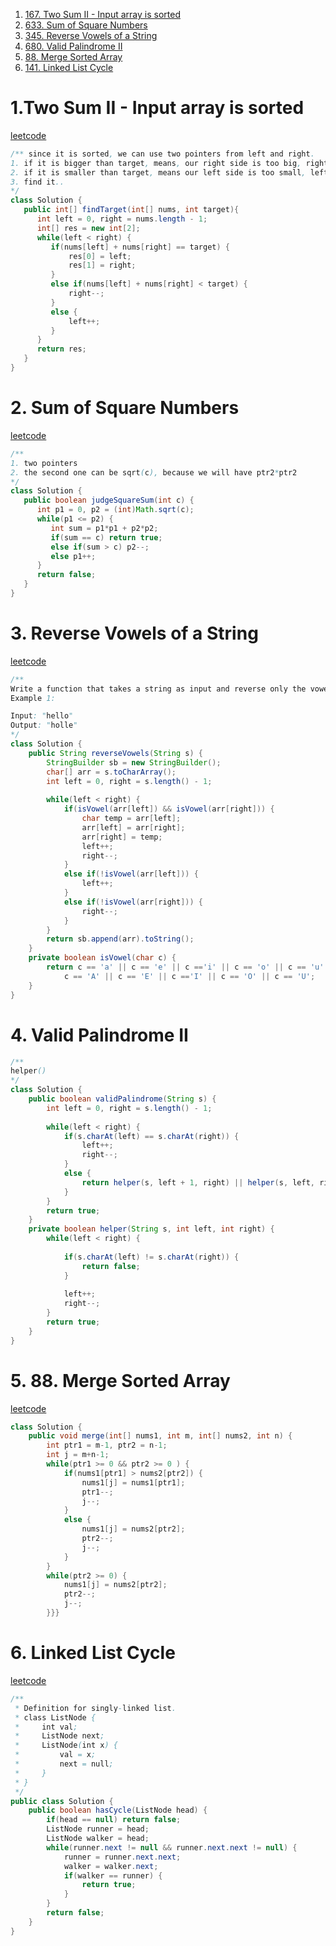 1. [167. Two Sum II - Input array is sorted](https://leetcode.com/problems/two-sum-ii-input-array-is-sorted/description/)
2. [633. Sum of Square Numbers](https://leetcode.com/problems/sum-of-square-numbers/description/)
3. [345. Reverse Vowels of a String](https://leetcode.com/problems/reverse-vowels-of-a-string/description/)
4. [680. Valid Palindrome II](https://leetcode.com/problems/valid-palindrome-ii/)
5. [88. Merge Sorted Array](https://leetcode.com/problems/merge-sorted-array/)
6. [141. Linked List Cycle](https://leetcode.com/problems/linked-list-cycle/description/)
# 1.Two Sum II - Input array is sorted
[leetcode](https://leetcode.com/problems/two-sum-ii-input-array-is-sorted/description/)
```java
/** since it is sorted, we can use two pointers from left and right.
1. if it is bigger than target, means, our right side is too big, right--
2. if it is smaller than target, means our left side is too small, left++
3. find it..
*/
class Solution {
   public int[] findTarget(int[] nums, int target){ 
      int left = 0, right = nums.length - 1;
      int[] res = new int[2];
      while(left < right) {
         if(nums[left] + nums[right] == target) {
             res[0] = left;
             res[1] = right;
         }
         else if(nums[left] + nums[right] < target) {
             right--;
         }
         else {
             left++;
         }
      } 
      return res;
   }
}
```
# 2. Sum of Square Numbers
[leetcode](https://leetcode.com/problems/sum-of-square-numbers/description/)
```java
/**
1. two pointers
2. the second one can be sqrt(c), because we will have ptr2*ptr2
*/ 
class Solution {
   public boolean judgeSquareSum(int c) {
      int p1 = 0, p2 = (int)Math.sqrt(c);
      while(p1 <= p2) {
         int sum = p1*p1 + p2*p2;
         if(sum == c) return true;
         else if(sum > c) p2--;
         else p1++;
      }
      return false;
   }
}
```
# 3. Reverse Vowels of a String
[leetcode](https://leetcode.com/problems/reverse-vowels-of-a-string/)
```java
/**
Write a function that takes a string as input and reverse only the vowels of a string.
Example 1:

Input: "hello"
Output: "holle"
*/
class Solution {
    public String reverseVowels(String s) {
        StringBuilder sb = new StringBuilder();
        char[] arr = s.toCharArray();
        int left = 0, right = s.length() - 1;
       
        while(left < right) {
            if(isVowel(arr[left]) && isVowel(arr[right])) {
                char temp = arr[left];
                arr[left] = arr[right];
                arr[right] = temp;  
                left++;
                right--;
            }
            else if(!isVowel(arr[left])) {
                left++;
            }
            else if(!isVowel(arr[right])) {
                right--;
            }
        }
        return sb.append(arr).toString();
    }
    private boolean isVowel(char c) {
        return c == 'a' || c == 'e' || c =='i' || c == 'o' || c == 'u' ||
            c == 'A' || c == 'E' || c =='I' || c == 'O' || c == 'U';
    }
}
```
# 4. Valid Palindrome II
```java
/**
helper()
*/
class Solution {
    public boolean validPalindrome(String s) {
        int left = 0, right = s.length() - 1;
        
        while(left < right) {
            if(s.charAt(left) == s.charAt(right)) {
                left++;
                right--;
            }
            else {
                return helper(s, left + 1, right) || helper(s, left, right - 1);   
            }
        }
        return true;
    }
    private boolean helper(String s, int left, int right) {
        while(left < right) {
            
            if(s.charAt(left) != s.charAt(right)) {
                return false;
            }
            
            left++;
            right--;
        }
        return true;
    }
}
```
# 5. 88. Merge Sorted Array
[leetcode](https://leetcode.com/problems/merge-sorted-array/)
```java
class Solution {
    public void merge(int[] nums1, int m, int[] nums2, int n) {
        int ptr1 = m-1, ptr2 = n-1;
        int j = m+n-1;
        while(ptr1 >= 0 && ptr2 >= 0 ) {
            if(nums1[ptr1] > nums2[ptr2]) {
                nums1[j] = nums1[ptr1];
                ptr1--;
                j--;
            }
            else {
                nums1[j] = nums2[ptr2];
                ptr2--;
                j--;
            }
        }
        while(ptr2 >= 0) {
            nums1[j] = nums2[ptr2];
            ptr2--;
            j--;
        }}}
  ```
# 6. Linked List Cycle
[leetcode](https://leetcode.com/problems/linked-list-cycle/description/)
```java
/**
 * Definition for singly-linked list.
 * class ListNode {
 *     int val;
 *     ListNode next;
 *     ListNode(int x) {
 *         val = x;
 *         next = null;
 *     }
 * }
 */
public class Solution {
    public boolean hasCycle(ListNode head) {
        if(head == null) return false;
        ListNode runner = head;
        ListNode walker = head;
        while(runner.next != null && runner.next.next != null) {
            runner = runner.next.next;
            walker = walker.next;
            if(walker == runner) {
                return true;
            }
        }
        return false;
    }
}
```
